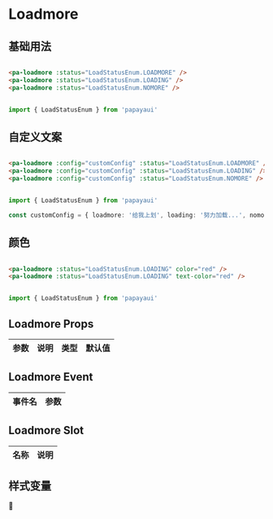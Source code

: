# Loadmore

<!--codes start-->

## 基础用法

```html [template]

<pa-loadmore :status="LoadStatusEnum.LOADMORE" />
<pa-loadmore :status="LoadStatusEnum.LOADING" />
<pa-loadmore :status="LoadStatusEnum.NOMORE" />

```
```ts [script]

import { LoadStatusEnum } from 'papayaui'

```
## 自定义文案

```html [template]

<pa-loadmore :config="customConfig" :status="LoadStatusEnum.LOADMORE" />
<pa-loadmore :config="customConfig" :status="LoadStatusEnum.LOADING" />
<pa-loadmore :config="customConfig" :status="LoadStatusEnum.NOMORE" />

```
```ts [script]

import { LoadStatusEnum } from 'papayaui'

const customConfig = { loadmore: '给我上划', loading: '努力加载...', nomore: '真的没有了' }

```
## 颜色

```html [template]

<pa-loadmore :status="LoadStatusEnum.LOADING" color="red" />
<pa-loadmore :status="LoadStatusEnum.LOADING" text-color="red" />

```
```ts [script]

import { LoadStatusEnum } from 'papayaui'

```

<!--codes end-->

## Loadmore Props

<!--props start-->

| 参数 | 说明 | 类型 | 默认值 |
| --- | ----- | --- | --- |


<!--props end-->

## Loadmore Event

<!--event start-->

| 事件名 | 参数 |
| --- | --- |


<!--event end-->

## Loadmore Slot

<!--slot start-->

| 名称 | 说明 |
| --- | --- |


<!--slot end-->

## 样式变量

<!--cssVar start-->

:see_no_evil:

<!--cssVar end-->

